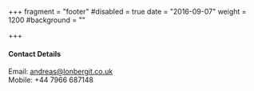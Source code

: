 +++
fragment = "footer"
#disabled = true
date = "2016-09-07"
weight = 1200
#background = ""

+++

#### Contact Details

Email: andreas@lonbergit.co.uk<br>
Mobile: +44 7966 687148